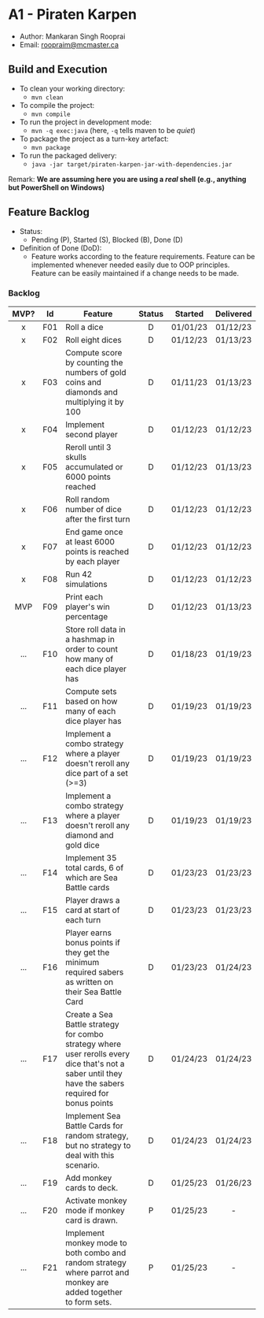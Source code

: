 # A1 - Piraten Karpen

- Author: Mankaran Singh Rooprai
- Email: roopraim@mcmaster.ca

## Build and Execution

- To clean your working directory:
  - `mvn clean`
- To compile the project:
  - `mvn compile`
- To run the project in development mode:
  - `mvn -q exec:java` (here, `-q` tells maven to be _quiet_)
- To package the project as a turn-key artefact:
  - `mvn package`
- To run the packaged delivery:
  - `java -jar target/piraten-karpen-jar-with-dependencies.jar`

Remark: **We are assuming here you are using a _real_ shell (e.g., anything but PowerShell on Windows)**

## Feature Backlog

- Status:
  - Pending (P), Started (S), Blocked (B), Done (D)
- Definition of Done (DoD):
  - Feature works according to the feature requirements. Feature can be implemented whenever needed easily due to OOP principles. Feature can be easily maintained if a change needs to be made.

### Backlog

| MVP? | Id  | Feature                                                                                                                                               | Status | Started  | Delivered |
| :--: | :-: | ----------------------------------------------------------------------------------------------------------------------------------------------------- | :----: | :------: | :-------: |
|  x   | F01 | Roll a dice                                                                                                                                           |   D    | 01/01/23 | 01/12/23  |
|  x   | F02 | Roll eight dices                                                                                                                                      |   D    | 01/12/23 | 01/13/23  |
|  x   | F03 | Compute score by counting the numbers of gold coins and diamonds and multiplying it by 100                                                            |   D    | 01/11/23 | 01/13/23  |
|  x   | F04 | Implement second player                                                                                                                               |   D    | 01/12/23 | 01/12/23  |
|  x   | F05 | Reroll until 3 skulls accumulated or 6000 points reached                                                                                              |   D    | 01/12/23 | 01/13/23  |
|  x   | F06 | Roll random number of dice after the first turn                                                                                                       |   D    | 01/12/23 | 01/12/23  |
|  x   | F07 | End game once at least 6000 points is reached by each player                                                                                          |   D    | 01/12/23 | 01/12/23  |
|  x   | F08 | Run 42 simulations                                                                                                                                    |   D    | 01/12/23 | 01/12/23  |
| MVP  | F09 | Print each player's win percentage                                                                                                                    |   D    | 01/12/23 | 01/13/23  |
| ...  | F10 | Store roll data in a hashmap in order to count how many of each dice player has                                                                       |   D    | 01/18/23 | 01/19/23  |
| ...  | F11 | Compute sets based on how many of each dice player has                                                                                                |   D    | 01/19/23 | 01/19/23  |
| ...  | F12 | Implement a combo strategy where a player doesn't reroll any dice part of a set (>=3)                                                                 |   D    | 01/19/23 | 01/19/23  |
| ...  | F13 | Implement a combo strategy where a player doesn't reroll any diamond and gold dice                                                                    |   D    | 01/19/23 | 01/19/23  |
| ...  | F14 | Implement 35 total cards, 6 of which are Sea Battle cards                                                                                             |   D    | 01/23/23 | 01/23/23  |
| ...  | F15 | Player draws a card at start of each turn                                                                                                             |   D    | 01/23/23 | 01/23/23  |
| ...  | F16 | Player earns bonus points if they get the minimum required sabers as written on their Sea Battle Card                                                 |   D    | 01/23/23 | 01/24/23  |
| ...  | F17 | Create a Sea Battle strategy for combo strategy where user rerolls every dice that's not a saber until they have the sabers required for bonus points |   D    | 01/24/23 | 01/24/23  |
| ...  | F18 | Implement Sea Battle Cards for random strategy, but no strategy to deal with this scenario.                                                           |   D    | 01/24/23 | 01/24/23  |
| ...  | F19 | Add monkey cards to deck.                                                                                                                             |   D    | 01/25/23 | 01/26/23  |
| ...  | F20 | Activate monkey mode if monkey card is drawn.                                                                                                         |   P    | 01/25/23 |     -     |
| ...  | F21 | Implement monkey mode to both combo and random strategy where parrot and monkey are added together to form sets.                                      |   P    | 01/25/23 |     -     |
